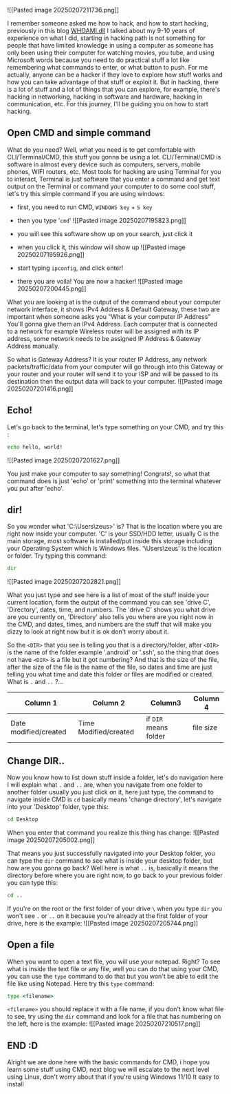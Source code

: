 ![[Pasted image 20250207211736.png]]


I remember someone asked me how to hack, and how to start hacking, previously in this blog [WHOAMI.dll](https://fiizdev.com/blog/post/WHOAMI.dll) I talked about my 9-10 years of experience on what I did, starting in hacking path is not something for people that have limited knowledge in using a computer as someone has only been using their computer for watching movies, you tube, and using Microsoft words because you need to do practical stuff a lot like remembering what commands to enter, or what button to push. For me actually, anyone can be a hacker if they love to explore how stuff works and how you can take advantage of that stuff or exploit it. But in hacking, there is a lot of stuff and a lot of things that you can explore, for example, there's hacking in networking, hacking in software and hardware, hacking in communication, etc. For this journey, I'll be guiding you on how to start hacking.

## Open CMD and simple command

What do you need? Well, what you need is to get comfortable with CLI/Terminal/CMD, this stuff you gonna be using a lot. CLI/Terminal/CMD is software in almost every device such as computers, servers, mobile phones, WIFI routers, etc. Most tools for hacking are using Terminal for you to interact, Terminal is just software that you enter a command and get text output on the Terminal or command your computer to do some cool stuff, let's try this simple command if you are using windows:

- first, you need to run CMD, `WINDOWS key` + `S key`
- then you type '`cmd`'
![[Pasted image 20250207195823.png]]

- you will see this software show up on your search, just click it
- when you click it, this window will show up
![[Pasted image 20250207195926.png]]

- start typing `ipconfig`, and click enter!
- there you are voila! You are now a hacker!
![[Pasted image 20250207200445.png]]

What you are looking at is the output of the command about your computer network interface, it shows IPv4 Address & Default Gateway, these two are important when someone asks you "What is your computer IP Address" You'll gonna give them an IPv4 Address. Each computer that is connected to a network for example Wireless router will be assigned with its IP address, some network needs to be assigned IP Address & Gateway Address manually.

So what is Gateway Address? It is your router IP Address, any network packets/traffic/data from your computer will go through into this Gateway or your router and your router will send it to your ISP and will be passed to its destination then the output data will back to your computer.
![[Pasted image 20250207201416.png]]

## Echo!

Let's go back to the terminal, let's type something on your CMD, and try this :
```cmd
echo hello, world!
```

![[Pasted image 20250207201627.png]]

You just make your computer to say something! Congrats!, so what that command does is just 'echo' or 'print' something into the terminal whatever you put after 'echo'. 

## dir!

So you wonder what 'C:\\Users\\zeus>' is? That is the location where you are right now inside your computer. 'C' is your SSD/HDD letter, usually C is the main storage, most software is installed/put inside this storage including your Operating System which is Windows files. '\\Users\\zeus' is the location or folder. Try typing this command:
```cmd
dir
```

![[Pasted image 20250207202821.png]]

What you just type and see here is a list of most of the stuff inside your current location, form the output of the command you can see 'drive C', 'Directory', dates, time, and numbers. The 'drive C' shows you what drive are you currently on, 'Directory' also tells you where are you right now in the CMD, and dates, times, and numbers are the stuff that will make you dizzy to look at right now but it is ok don't worry about it.

So the `<DIR>` that you see is telling you that is a directory/folder, after `<DIR>` is the name of the folder example '.android' or '.ssh', so the thing that does not have `<DIR>` is a file but it got numbering? And that is the size of the file, after the size of the file is the name of the file, so dates and time are just telling you what time and date this folder or files are modified or created. What is `.` and `..` ?...


| Column 1              | Column 2              | Column3               | Column 4  |
| --------------------- | --------------------- | --------------------- | --------- |
| Date modified/created | Time Modified/created | if `DIR` means folder | file size |


## Change DIR..

Now you know how to list down stuff inside a folder, let's do navigation here I will explain what `.` and `..` are, when you navigate from one folder to another folder usually you just click on it, here just type, the command to navigate inside CMD is `cd` basically means 'change directory', let's navigate into your 'Desktop' folder, type this:
```cmd
cd Desktop
```

When you enter that command you realize this thing has change:
![[Pasted image 20250207205002.png]]

That means you just successfully navigated into your Desktop folder, you can type the `dir` command to see what is inside your desktop folder, but how are you gonna go back? Well here is what `..` is, basically it means the directory before where you are right now, to go back to your previous folder you can type this:
```cmd
cd ..
```

If you're on the root or the first folder of your drive `\` when you type `dir` you won't see `.` or `..` on it because you're already at the first folder of your drive, here is the example:
![[Pasted image 20250207205744.png]]

## Open a file

When you want to open a text file, you will use your notepad. Right? To see what is inside the text file or any file, well you can do that using your CMD, you can use the `type` command to do that but you won't be able to edit the file like using Notepad. Here try this `type` command:
```cmd
type <filename>
```

`<filename>` you should replace it with a file name, if you don't know what file to see, try using the `dir` command and look for a file that has numbering on the left, here is the example:
![[Pasted image 20250207210517.png]]

## END :D

Alright we are done here with the basic commands for CMD, i hope you learn some stuff using CMD, next blog we will escalate to the next level using Linux, don't worry about that if you're using Windows 11/10 It easy to install

